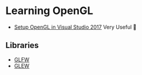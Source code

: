 # Learning OpenGL

  * [Setup OpenGL in Visual Studio 2017](https://www.youtube.com/watch?v=mGC4T9AG4nc) Very Useful :anger:
## Libraries
  * [GLFW](http://www.glfw.org/)
  * [GLEW](http://glew.sourceforge.net/)
